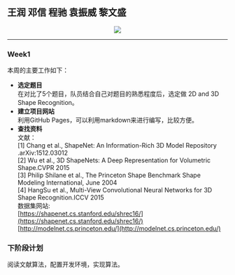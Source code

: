 ## 王润 邓信 程驰 袁振威 黎文盛  

<div style="text-align:center" markdown="1">
<img src="http://reso2.yiihuu.com/1077246-z.jpg">
</div>

***

### Week1
本周的主要工作如下：  
* **选定题目**   
在对比了5个题目，队员结合自己对题目的熟悉程度后，选定做 2D and 3D Shape Recognition。  
* **建立项目网站**  
利用GitHub Pages，可以利用markdown来进行编写，比较方便。  
* **查找资料**  
文献：  
[1] Chang et al., ShapeNet: An Information-Rich 3D Model Repository .arXiv:1512.03012   
[2] Wu et al., 3D ShapeNets: A Deep Representation for Volumetric Shape.CVPR 2015  
[3] Philip Shilane et al., The Princeton Shape Benchmark Shape Modeling International, June 2004   
[4] HangSu et al., Multi-View Convolutional Neural Networks for 3D Shape Recognition.ICCV 2015  
数据集网站:  
[https://shapenet.cs.stanford.edu/shrec16/](https://shapenet.cs.stanford.edu/shrec16/)  
[http://modelnet.cs.princeton.edu/](http://modelnet.cs.princeton.edu/)

### 下阶段计划  
阅读文献算法，配置开发环境，实现算法。   
